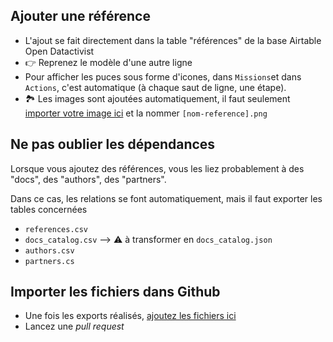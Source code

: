 ## Ajouter une référence

- L'ajout se fait directement dans la table "références" de la base Airtable Open Datactivist
- 👉 Reprenez le modèle d'une autre ligne
- Pour afficher les puces sous forme d'icones, dans ```Missions```et dans ```Actions```, c'est automatique (à chaque saut de ligne, une étape).
- 🏞️ Les images sont ajoutées automatiquement, il faut seulement [importer votre image ici](https://github.com/datactivist/nextjs-doc/tree/main/public/images/references) et la nommer ```[nom-reference].png```

## Ne pas oublier les dépendances

Lorsque vous ajoutez des références, vous les liez probablement à des "docs", des "authors", des "partners".

Dans ce cas, les relations se font automatiquement, mais il faut exporter les tables concernées

- ```references.csv```
- ```docs_catalog.csv``` --> ⚠️ à transformer en ```docs_catalog.json```
- ```authors.csv```
- ```partners.cs```

## Importer les fichiers dans Github

- Une fois les exports réalisés, [ajoutez les fichiers ici](https://github.com/datactivist/nextjs-doc/upload/main/public/sitedata) 
- Lancez une *pull request*
